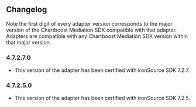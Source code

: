 ## Changelog

Note the first digit of every adapter version corresponds to the major version of the Chartboost Mediation SDK compatible with that adapter. 
Adapters are compatible with any Chartboost Mediation SDK version within that major version.

### 4.7.2.7.0
- This version of the adapter has been certified with ironSource SDK 7.2.7.

### 4.7.2.5.0
- This version of the adapter has been certified with ironSource SDK 7.2.5.
